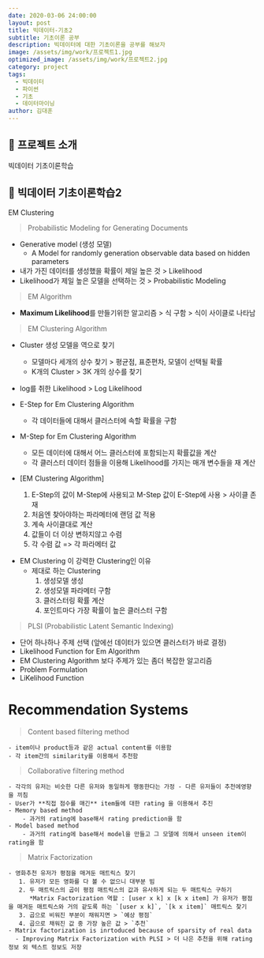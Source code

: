 ```yaml
---
date: 2020-03-06 24:00:00
layout: post
title: 빅데이터-기초2
subtitle: 기초이론 공부
description: 빅데이터에 대한 기초이론을 공부를 해보자
image: /assets/img/work/프로젝트1.jpg
optimized_image: /assets/img/work/프로젝트2.jpg
category: project
tags:
  - 빅데이터
  - 파이썬
  - 기초
  - 데이터마이닝
author: 김대훈
---
```


## 🎤 프로젝트 소개

빅데이터 기초이론학습

## 🎤 빅데이터 기초이론학습2

EM Clustering

> Probabilistic Modeling for Generating Documents

- Generative model (생성 모델)
  - A Model for randomly generation observable data based on hidden parameters
- 내가 가진 데이터를 생성했을 확률이 제일 높은 것 > Likelihood
- Likelihood가 제일 높은 모델을 선택하는 것 > Probabilistic Modeling

> EM Algorithm

- **Maximum Likelihood**를 만들기위한 알고리즘 > 식 구함 > 식이 사이클로 나타남

> EM Clustering Algorithm

- Cluster 생성 모델을 역으로 찾기
  - 모델마다 세개의 상수 찾기 > 평균점, 표준편차, 모델이 선택될 확률
  - K개의 Cluster > 3K 개의 상수를 찾기
- log를 취한 Likelihood > Log Likelihood

- E-Step for Em Clustering Algorithm
  - 각 데이터들에 대해서 클러스터에 속할 확률을 구함
- M-Step for Em Clustering Algorithm

  - 모든 데이터에 대해서 어느 클러스터에 포함되는지 확률값을 계산
  - 각 클러스터 데이터 점들을 이용해 Likelihood를 가지는 매개 변수들을 재 계산

- [EM Clustering Algorithm]

  1. E-Step의 값이 M-Step에 사용되고 M-Step 값이 E-Step에 사용 > 사이클 존재
  2. 처음엔 찾아야하는 파라메터에 랜덤 값 적용
  3. 계속 사이클대로 계산
  4. 값들이 더 이상 변하지않고 수렴
  5. 각 수렴 값 => 각 파라메터 값

* EM Clustering 이 강력한 Clustering인 이유
  - 제대로 하는 Clustering
    1. 생성모델 생성
    2. 생성모델 파라메터 구함
    3. 클러스터링 확률 계산
    4. 포인트마다 가장 확률이 높은 클러스터 구함

> PLSI (Probabilistic Latent Semantic Indexing)

- 단어 하나하나 주제 선택 (앞에선 데이터가 있으면 클러스터가 바로 결정)
- Likelihood Function for Em Algorithm
- EM Clustering Algorithm 보다 주제가 있는 좀더 복잡한 알고리즘
- Problem Formulation
- LiKelihood Function

# Recommendation Systems

> Content based filtering method

    - item이나 product등과 같은 actual content를 이용함
    - 각 item간의 similarity를 이용해서 추천함

> Collaborative filtering method

    - 각각의 유저는 비슷한 다른 유저와 동일하게 행동한다는 가정 - 다른 유저들이 추천에영향을 끼침
    - User가 **직접 점수를 매긴** item들에 대한 rating 을 이용해서 추진
    - Memory based method
        - 과거의 rating에 base해서 rating prediction을 함
    - Model based method
        - 과거의 rating에 base해서 model을 만들고 그 모델에 의해서 unseen item이 rating을 함

> Matrix Factorization

    - 영화추천 유저가 평점을 매겨둔 매트릭스 찾기
       1. 유저가 모든 영화를 다 볼 수 없으니 대부분 빔
       2. 두 매트릭스의 곱이 평점 매트릭스의 값과 유사하게 되는 두 매트릭스 구하기
          *Matrix Factorization 역할 : [user x k] x [k x item] 가 유저가 평점을 매겨둔 매트릭스와 거의 같도록 하는 `[user x k]`, `[k x item]` 매트릭스 찾기
       3. 곱으로 비워진 부분이 채워지면 > `예상 평점`
       4. 곱으로 채워진 값 중 가장 높은 값 > `추천`
    - Matrix factorization is inrtoduced because of sparsity of real data
      - Improving Matrix Factorization with PLSI > 더 나은 추천을 위해 rating정보 외 텍스트 정보도 저장
